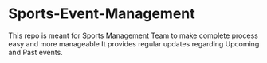 # Sports-Event-Management
This repo is meant for Sports Management Team to make complete process easy and more manageable
It provides regular updates regarding Upcoming and Past events.